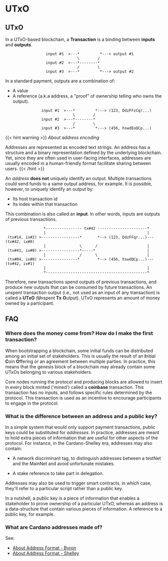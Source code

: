 UTxO
====

## UTxO 

In a UTxO-based blockchain, a **Transaction** is a binding between **inputs** and **outputs**. 


```
                  input #1  >---*         *---> output #1 
                                \        /
                  input #2  >---*--------* 
                                /        \
                  input #3  >---*         *---> output #2
```

In a standard payment, outputs are a combination of:

- A value
- A reference (a.k.a address, a "proof" of ownership telling _who_ owns the output).

```
                input #1  >---*         *---> (123, DdzFFzCqr...) 
                              \        /
                input #2  >---*--------* 
                              /        \
                input #3  >---*         *---> (456, hswdEoQCp...) 
```

{{< hint warning >}}
_About address encoding_

Addresses are represented as encoded text strings. An address has a structure
and a binary representation defined by the underlying blockchain. Yet, since 
they are often used in user-facing interfaces, addresses are usually encoded in a 
human-friendly format facilitate sharing between users.
{{< /hint >}}

An _address_ **does not** uniquely identify an output. Multiple transactions
could send funds to a same output address, for example. It is possible, however,
to uniquely identify an output by:

- Its host transaction id
- Its index within that transaction

This combination is also called an **input**. In other words, inputs are
outputs of previous transactions. 


```
                 *---------------- tx#42 ----------------------*
                 |                                             |
 (tx#14, ix#2) >-----------------*       *--> (123, DdzFFqr...)--- (tx#42, ix#0)
                 |               \      /                      |
 (tx#41, ix#0) >-----------------*-----*                       |
                 |               /      \                      |
 (tx#04, ix#0) >----------------*        *--> (456, hswdQCp...)--- (tx#42, ix#1)
                 |                                             |
                 *---------------------------------------------*

```

Therefore, new transactions spend outputs of previous transactions, and produce
new outputs that can be consumed by future transactions. An unspent transaction
output (i.e., not used as an input of any transaction) is called a **UTxO** (**U**nspent
**Tx** **O**utput). UTxO represents an amount of money owned by a participant. 

## FAQ

### Where does the money come from? How do I make the first transaction?

When bootstrapping a blockchain, some initial funds can be distributed among
an initial set of stakeholders. This is usually the result of an **I**nitial
**C**oin **O**ffering or an agreement between multiple parties. In practice, 
this means that the genesis block of a blockchain may already contain some
UTxOs belonging to various stakeholders.

Core nodes running the protocol and producing blocks are allowed to
insert in every block minted ('mined') called a **coinbase** transaction.
This transaction has no inputs, and follows specific rules determined by the
protocol. This transaction is used as an incentive to encourage participants to engage in
the protocol.

### What is the difference between an address and a public key?

In a simple system that would only support payment transactions, public keys
could be substituted for _addresses_. In practice, addresses are meant to hold
extra pieces of information that are useful for other aspects of the protocol.
For instance, in the Cardano-Shelley era, addresses may also contain:

- A network discriminant tag, to distinguish addresses between a testNet and the
  MainNet and avoid unfortunate mistakes.

- A stake reference to take part in delegation.

Addresses may also be used to trigger smart contracts, in which case, they'll
refer to a particular script rather than a public key. 

In a nutshell, a public key is a piece of information that enables a stakeholder to
prove ownership of a particular UTxO, whereas an address is a data-structure that contain various
pieces of information. A reference to a public key, for example. 

### What are Cardano addresses made of?

See:

- [About Address Format - Byron](https://github.com/input-output-hk/cardano-wallet/wiki/About-Address-Format---Byron)
- [About Address Format - Shelley](https://github.com/input-output-hk/implementation-decisions/blob/master/text/0001-address.md)
